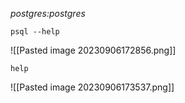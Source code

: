 *postgres:postgres*

```
psql --help
```

![[Pasted image 20230906172856.png]]

```
help
```

![[Pasted image 20230906173537.png]]

